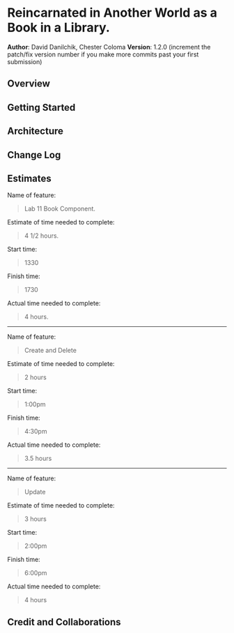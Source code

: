 # Reincarnated in Another World as a Book in a Library.  

**Author**: David Danilchik, Chester Coloma
**Version**: 1.2.0 (increment the patch/fix version number if you make more commits past your first submission)

## Overview
<!-- Provide a high level overview of what this application is and why you are building it, beyond the fact that it's an assignment for this class. (i.e. What's your problem domain?) -->

## Getting Started
<!-- What are the steps that a user must take in order to build this app on their own machine and get it running? -->

## Architecture
<!-- Provide a detailed description of the application design. What technologies (languages, libraries, etc) you're using, and any other relevant design information. -->

## Change Log
<!-- Use this area to document the iterative changes made to your application as each feature is successfully implemented. Use time stamps. Here's an example:

01-01-2001 4:59pm - Application now has a fully-functional express server, with a GET route for the location resource. -->

## Estimates
<!-- See below -->
Name of feature: 
> Lab 11 Book Component.

Estimate of time needed to complete: 
> 4 1/2 hours.

Start time: 
> 1330

Finish time: 
> 1730

Actual time needed to complete: 
> 4 hours.

-------------------

Name of feature: 
> Create and Delete

Estimate of time needed to complete: 
> 2 hours

Start time:
> 1:00pm

Finish time:
> 4:30pm

Actual time needed to complete:
> 3.5 hours

-------------------

Name of feature: 
> Update

Estimate of time needed to complete: 
> 3 hours

Start time:
> 2:00pm

Finish time:
> 6:00pm

Actual time needed to complete:
> 4 hours

## Credit and Collaborations
<!-- Give credit (and a link) to other people or resources that helped you build this application. -->
